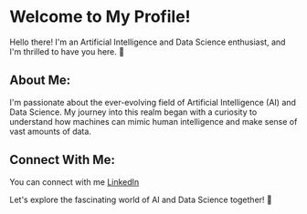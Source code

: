 <!DOCTYPE html>
<html lang="en">
<head>
    <meta charset="UTF-8">
    <meta name="viewport" content="width=device-width, initial-scale=1.0">
  
</head>
<body>
    <h1>Welcome to My Profile!</h1>
    <p>Hello there! I'm an Artificial Intelligence and Data Science enthusiast, and I'm thrilled to have you here. 👋</p>

  <h2>About Me:</h2>
    <p>I'm passionate about the ever-evolving field of Artificial Intelligence (AI) and Data Science. My journey into this realm began with a curiosity to understand how machines can mimic human intelligence and make sense of vast amounts of data.</p>


  <h2>Connect With Me:</h2>
    <p> You can connect with me <a href="https://www.linkedin.com/in/manan-chandna-697588257/">LinkedIn</a></p>

  <p>Let's explore the fascinating world of AI and Data Science together! 🚀</p>
</body>
</html>
